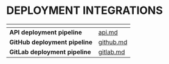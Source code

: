 # DEPLOYMENT INTEGRATIONS



<table data-card-size="large" data-view="cards"><thead><tr><th></th><th data-hidden data-card-target data-type="content-ref"></th></tr></thead><tbody><tr><td><strong>API deployment pipeline</strong></td><td><a href="api.md">api.md</a></td></tr><tr><td><strong>GitHub deployment pipeline</strong></td><td><a href="github.md">github.md</a></td></tr><tr><td><strong>GitLab deployment pipeline</strong></td><td><a href="gitlab.md">gitlab.md</a></td></tr></tbody></table>
